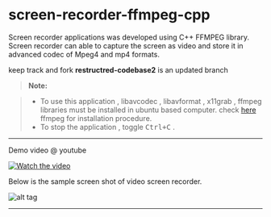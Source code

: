 # screen-recorder-ffmpeg-cpp

Screen recorder applications was developed using C++ FFMPEG library. Screen recorder can able to capture the screen as video and store it in advanced codec of Mpeg4 and mp4 formats. 

keep track and fork **restructred-codebase2** is an updated branch

> **Note:**

> - To use this application , libavcodec , libavformat , x11grab , ffmpeg libraries must be installed in ubuntu based computer. check [here][1] ffmpeg for installation procedure.
> - To stop the application , toggle <kbd>Ctrl+C</kbd> .

----------

Demo video @ youtube

[![Watch the video](https://github.com/abdullahfarwees/screen-recorder-ffmpeg-cpp/blob/master/ffmpeg_screen.png)](https://youtu.be/a31bBY3HuxE)

 Below is the sample screen shot of video screen recorder.

![alt tag](https://github.com/abdullahfarwees/screen-recorder-ffmpeg-cpp/blob/master/sample_screen_shot.png)

[1]:https://trac.ffmpeg.org/wiki/CompilationGuide

----------

